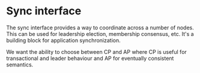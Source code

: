 # Sync interface

The sync interface provides a way to coordinate across a number of nodes. This can be used 
for leadership election, membership consensus, etc. It's a building block for application 
synchronization.

We want the ability to choose between CP and AP where CP is useful for transactional and leader 
behaviour and AP for eventually consistent semantics.
